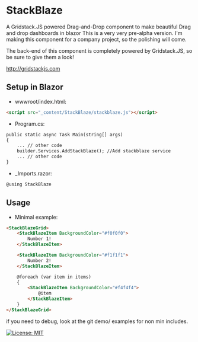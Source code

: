 # StackBlaze
A Gridstack.JS powered Drag-and-Drop component to make beautiful Drag and drop dashboards in blazor
This is a very very pre-alpha version. I'm making this component for a company project, so the polishing will come.

The back-end of this component is completely powered by Gridstack.JS, so be sure to give them a look!

http://gridstackjs.com

## Setup in Blazor
* wwwroot/index.html:
```html
<script src="_content/StackBlaze/stackblaze.js"></script>
```

* Program.cs:
```html
public static async Task Main(string[] args)
{
    ... // other code
    builder.Services.AddStackBlaze(); //Add stackblaze service
    ... // other code
}
```
* _Imports.razor:
```html
@using StackBlaze
```
## Usage

* Minimal example:

```html
<StackBlazeGrid>
    <StackBlazeItem BackgroundColor="#f0f0f0">
        Number 1!
    </StackBlazeItem>

    <StackBlazeItem BackgroundColor="#f1f1f1">
        Number 2!
    </StackBlazeItem>

    @foreach (var item in items)
    {
        <StackBlazeItem BackgroundColor="#f4f4f4">
            @item
        </StackBlazeItem>
    }
</StackBlazeGrid>
```

if you need to debug, look at the git demo/ examples for non min includes.

[![License: MIT](https://img.shields.io/badge/License-MIT-yellow.svg)](https://opensource.org/licenses/MIT)
